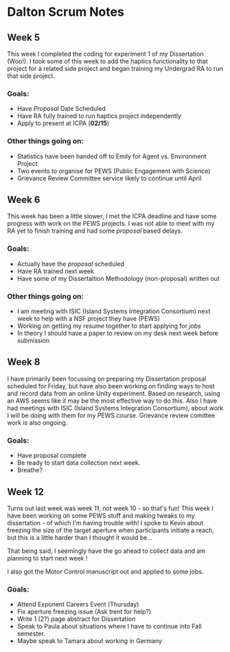 # Dalton Scrum Notes

## Week 5

This week I completed the coding for experiment 1 of my Dissertation (Woo!). I took some of this week to add the haptics functionality to that project for a related side project and began training my Undergrad RA to run that side project. 

### Goals:

- Have *Proposal* Date Scheduled
- Have RA fully trained to run haptics project independently
- Apply to present at ICPA (**02/15**)

### Other things going on:

- Statistics have been handed off to Emily for Agent vs. Environment Project
- Two events to organise for PEWS (Public Engagement with Science)
- Grievance Review Committee service likely to continue until April

## Week 6

This week has been a little slower, I met the ICPA deadline and have some progress with work on the PEWS projects. I was not able to meet with my RA yet to finish training and had some *proposal* based delays. 

### Goals:
- Actually have the *proposal* scheduled
- Have RA trained next week
- Have some of my Dissertaition Methodology (non-proposal) written out

### Other things going on:

- I am meeting with ISIC (Island Systems Integration Consortium) next week to help with a NSF project they have (PEWS)
- Working on getting my *resume* together to start applying for *jobs*
- In theory I should have a paper to review on my desk next week before submission

## Week 8

I have primarily been focussing on preparing my Dissertation proposal scheduled for Friday, but have also been working on finding ways to host and record data from an online Unity experiment. Based on research, using an AWS seems like it may be the most effective way to do this. Also I have had meetings with ISIC (Island Systems Integration Consortium), about work I will be doing with them for my PEWS course. Grievance review comittee work is also ongoing. 

### Goals:

- Have proposal complete
- Be ready to start data collection next week.
- Breathe?

## Week 12

Turns out last week was week 11, not week 10 - so that's fun! This week I have been working on some PEWS stuff and making tweaks to my dissertation - of which I'm having trouble with! I spoke to Kevin about freezing the size of the target aperture when participants initiate a reach, but this is a little harder than I thought it would be...

That being said, I seemingly have the go ahead to collect data and am planning to start next week !

I also got the Motor Control manuscript out and applied to some jobs.

### Goals:

- Attend Exponent Careers Event (Thursday)
- Fix aperture freezing issue (Ask trent for help?)
- Write 1 (2?) page abstract for Dissertation
- Speak to Paula about situations where I have to continue into Fall semester.
- Maybe speak to Tamara about working in Germany